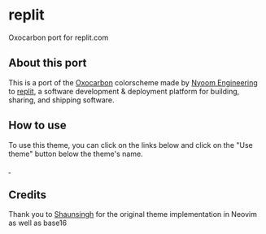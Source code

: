 # replit
Oxocarbon port for replit.com

## About this port
This is a port of the [Oxocarbon](https://github.com/nyoom-engineering/oxocarbon) colorscheme made by [Nyoom Engineering](https://github.com/nyoom-engineering) to [replit](https://replit.com), a software development & deployment platform for building, sharing, and shipping software.

## How to use
To use this theme, you can click on the links below and click on the "Use theme" button below the theme's name.

<a href="https://replit.com/theme/@xStormyy/oxocarbon-dark">
  <img src=""></img>
</a>
<a href="https://replit.com/theme/@xStormyy/oxocarbon-light">
  <img src=""></img>
</a>


## Credits
Thank you to [Shaunsingh](https://github.com/shaunsingh) for the original theme implementation in Neovim as well as base16
